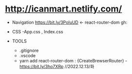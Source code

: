 # http://icanmart.netlify.com/

- Navigation
  https://bit.ly/3PoIuUD <- react-router-dom
  gh:
- CSS
  -App.css , Index.css

- TOOLS
  - .gitignore
  - .vscode
  - yarn add react-router-dom : {CreateBrewserRouter} - https://bit.ly/3ho7XRp //2022.12.13/화
